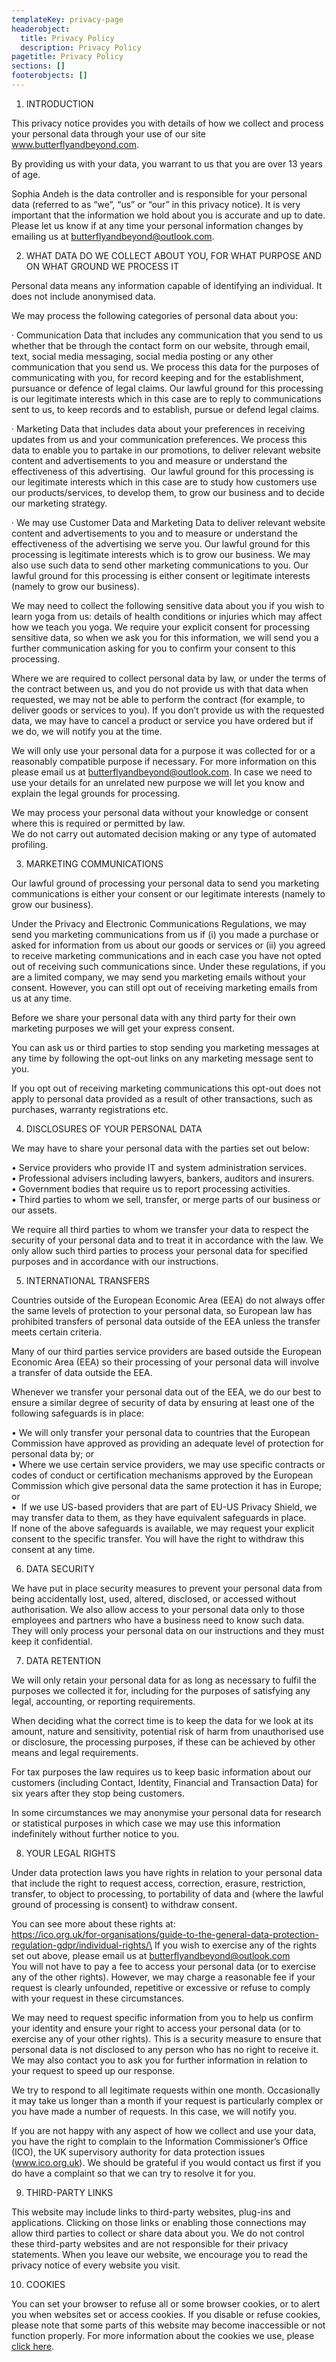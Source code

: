 ```yaml
---
templateKey: privacy-page
headerobject:
  title: Privacy Policy
  description: Privacy Policy
pagetitle: Privacy Policy
sections: []
footerobjects: []
---
```

1. INTRODUCTION

This privacy notice provides you with details of how we collect and process your personal data through your use of our site www.butterflyandbeyond.com.

By providing us with your data, you warrant to us that you are over 13 years of age.

Sophia Andeh is the data controller and is responsible for your personal data (referred to as “we”, “us” or “our” in this privacy notice). It is very important that the information we hold about you is accurate and up to date. Please let us know if at any time your personal information changes by emailing us at butterflyandbeyond@outlook.com.

2. WHAT DATA DO WE COLLECT ABOUT YOU, FOR WHAT PURPOSE AND ON WHAT GROUND WE PROCESS IT

Personal data means any information capable of identifying an individual. It does not include anonymised data.

We may process the following categories of personal data about you:

· Communication Data that includes any communication that you send to us whether that be through the contact form on our website, through email, text, social media messaging, social media posting or any other communication that you send us. We process this data for the purposes of communicating with you, for record keeping and for the establishment, pursuance or defence of legal claims. Our lawful ground for this processing is our legitimate interests which in this case are to reply to communications sent to us, to keep records and to establish, pursue or defend legal claims.

· Marketing Data that includes data about your preferences in receiving updates from us and your communication preferences. We process this data to enable you to partake in our promotions, to deliver relevant website content and advertisements to you and measure or understand the effectiveness of this advertising.  Our lawful ground for this processing is our legitimate interests which in this case are to study how customers use our products/services, to develop them, to grow our business and to decide our marketing strategy.

· We may use Customer Data and Marketing Data to deliver relevant website content and advertisements to you and to measure or understand the effectiveness of the advertising we serve you. Our lawful ground for this processing is legitimate interests which is to grow our business. We may also use such data to send other marketing communications to you. Our lawful ground for this processing is either consent or legitimate interests (namely to grow our business).

We may need to collect the following sensitive data about you if you wish to learn yoga from us: details of health conditions or injuries which may affect how we teach you yoga. We require your explicit consent for processing sensitive data, so when we ask you for this information, we will send you a further communication asking for you to confirm your consent to this processing.

Where we are required to collect personal data by law, or under the terms of the contract between us, and you do not provide us with that data when requested, we may not be able to perform the contract (for example, to deliver goods or services to you). If you don’t provide us with the requested data, we may have to cancel a product or service you have ordered but if we do, we will notify you at the time.

We will only use your personal data for a purpose it was collected for or a reasonably compatible purpose if necessary. For more information on this please email us at butterflyandbeyond@outlook.com. In case we need to use your details for an unrelated new purpose we will let you know and explain the legal grounds for processing.

We may process your personal data without your knowledge or consent where this is required or permitted by law.\
We do not carry out automated decision making or any type of automated profiling.

3. MARKETING COMMUNICATIONS

Our lawful ground of processing your personal data to send you marketing communications is either your consent or our legitimate interests (namely to grow our business).

Under the Privacy and Electronic Communications Regulations, we may send you marketing communications from us if (i) you made a purchase or asked for information from us about our goods or services or (ii) you agreed to receive marketing communications and in each case you have not opted out of receiving such communications since. Under these regulations, if you are a limited company, we may send you marketing emails without your consent. However, you can still opt out of receiving marketing emails from us at any time.

Before we share your personal data with any third party for their own marketing purposes we will get your express consent.

You can ask us or third parties to stop sending you marketing messages at any time by following the opt-out links on any marketing message sent to you.

If you opt out of receiving marketing communications this opt-out does not apply to personal data provided as a result of other transactions, such as purchases, warranty registrations etc.

4. DISCLOSURES OF YOUR PERSONAL DATA

We may have to share your personal data with the parties set out below:

• Service providers who provide IT and system administration services.\
• Professional advisers including lawyers, bankers, auditors and insurers.\
• Government bodies that require us to report processing activities.\
• Third parties to whom we sell, transfer, or merge parts of our business or our assets.

We require all third parties to whom we transfer your data to respect the security of your personal data and to treat it in accordance with the law. We only allow such third parties to process your personal data for specified purposes and in accordance with our instructions.

5. INTERNATIONAL TRANSFERS

Countries outside of the European Economic Area (EEA) do not always offer the same levels of protection to your personal data, so European law has prohibited transfers of personal data outside of the EEA unless the transfer meets certain criteria.

Many of our third parties service providers are based outside the European Economic Area (EEA) so their processing of your personal data will involve a transfer of data outside the EEA.

Whenever we transfer your personal data out of the EEA, we do our best to ensure a similar degree of security of data by ensuring at least one of the following safeguards is in place:

• We will only transfer your personal data to countries that the European Commission have approved as providing an adequate level of protection for personal data by; or\
• Where we use certain service providers, we may use specific contracts or codes of conduct or certification mechanisms approved by the European Commission which give personal data the same protection it has in Europe; or\
•  If we use US-based providers that are part of EU-US Privacy Shield, we may transfer data to them, as they have equivalent safeguards in place.\
If none of the above safeguards is available, we may request your explicit consent to the specific transfer. You will have the right to withdraw this consent at any time.

6. DATA SECURITY

We have put in place security measures to prevent your personal data from being accidentally lost, used, altered, disclosed, or accessed without authorisation. We also allow access to your personal data only to those employees and partners who have a business need to know such data. They will only process your personal data on our instructions and they must keep it confidential.

7. DATA RETENTION

We will only retain your personal data for as long as necessary to fulfil the purposes we collected it for, including for the purposes of satisfying any legal, accounting, or reporting requirements.

When deciding what the correct time is to keep the data for we look at its amount, nature and sensitivity, potential risk of harm from unauthorised use or disclosure, the processing purposes, if these can be achieved by other means and legal requirements.

For tax purposes the law requires us to keep basic information about our customers (including Contact, Identity, Financial and Transaction Data) for six years after they stop being customers.

In some circumstances we may anonymise your personal data for research or statistical purposes in which case we may use this information indefinitely without further notice to you.

8. YOUR LEGAL RIGHTS

Under data protection laws you have rights in relation to your personal data that include the right to request access, correction, erasure, restriction, transfer, to object to processing, to portability of data and (where the lawful ground of processing is consent) to withdraw consent.

You can see more about these rights at:\
https://ico.org.uk/for-organisations/guide-to-the-general-data-protection-regulation-gdpr/individual-rights/\
If you wish to exercise any of the rights set out above, please email us at butterflyandbeyond@outlook.com\
You will not have to pay a fee to access your personal data (or to exercise any of the other rights). However, we may charge a reasonable fee if your request is clearly unfounded, repetitive or excessive or refuse to comply with your request in these circumstances.

We may need to request specific information from you to help us confirm your identity and ensure your right to access your personal data (or to exercise any of your other rights). This is a security measure to ensure that personal data is not disclosed to any person who has no right to receive it. We may also contact you to ask you for further information in relation to your request to speed up our response.

We try to respond to all legitimate requests within one month. Occasionally it may take us longer than a month if your request is particularly complex or you have made a number of requests. In this case, we will notify you.

If you are not happy with any aspect of how we collect and use your data, you have the right to complain to the Information Commissioner’s Office (ICO), the UK supervisory authority for data protection issues (www.ico.org.uk). We should be grateful if you would contact us first if you do have a complaint so that we can try to resolve it for you.

9. THIRD-PARTY LINKS

This website may include links to third-party websites, plug-ins and applications. Clicking on those links or enabling those connections may allow third parties to collect or share data about you. We do not control these third-party websites and are not responsible for their privacy statements. When you leave our website, we encourage you to read the privacy notice of every website you visit.

10. COOKIES

You can set your browser to refuse all or some browser cookies, or to alert you when websites set or access cookies. If you disable or refuse cookies, please note that some parts of this website may become inaccessible or not function properly. For more information about the cookies we use, please [click here](https://en.wikipedia.org/wiki/HTTP_cookie).